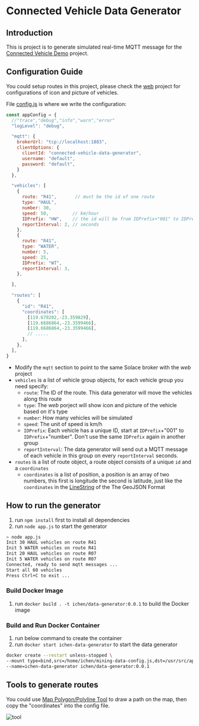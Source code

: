 # Connected Vehicle Data Generator

## Introduction

This is project is to generate simulated real-time MQTT message for the [Connected Vehicle Demo](../../../connected-vehicle-web/) project.

## Configuration Guide

You could setup routes in this project, please check the [web](../../../connected-vehicle-web/) project for configurations of icon and picture of vehicles.

File [config.js](./config.js) is where we write the configuration:

```javascript
const appConfig = {
  //"trace","debug","info","warn","error"
  "logLevel": "debug",

  "mqtt": {
    brokerUrl: "tcp://localhost:1883",
    clientOptions: {
      clientId: "connected-vehicle-data-generator",
      username: "default",
      password: "default",
    }
  },

  "vehicles": [
    {
      route: "R41",       // must be the id of one route
      type: "HAUL",
      number: 30,
      speed: 50,         // km/hour
      IDPrefix: "HW",    // the id will be from IDPrefix+"001" to IDPrefix+"number"
      reportInterval: 2, // seconds
    },
    {
      route: "R41",
      type: "WATER",
      number: 5,
      speed: 25,
      IDPrefix: "WT",
      reportInterval: 3,
    },

  ],

  "routes": [
    {
      "id": "R41",
      "coordinates": [
        [119.670202,-23.359829],
        [119.6686864,-23.3599466],
        [119.6686864,-23.3599466],
        // .....
      ],
    },
  ],
}

```

- Modify the `mqtt` section to point to the same Solace broker with the *web* project
- `vehicles` is a list of vehicle group objects, for each vehicle group you need specify:
  - `route`: The ID of the route. This data generator will move the vehicles along this route
  - `type`: The *web* porject will show icon and picture of the vehicle based on it's type
  - `number`: How many vehicles will be simulated
  - `speed`: The unit of speed is km/h
  - `IDPrefix`: Each vehicle has a unique ID, start at `IDPrefix`+"001" to `IDPrefix`+"number". Don't use the same `IDPrefix` again in another group
  - `reportInterval`: The data generator will send out a MQTT message of each vehicle in this group on every `reportInterval` seconds.
- `routes` is a list of route object, a route object consists of a unique `id` and a `coordinates`
  - `coordinates` is a list of position, a position is an array of two numbers, this first is longitude the second is latitude, just like the `coordinates` in the [LineString](https://www.rfc-editor.org/rfc/rfc7946#section-3.1.4) of the The GeoJSON Format

## How to run the generator

1. run `npm install` first to install all dependencies
1. run `node app.js` to start the generator

```bash
> node app.js
Init 30 HAUL vehicles on route R41
Init 5 WATER vehicles on route R41
Init 20 HAUL vehicles on route R07
Init 5 WATER vehicles on route R07
Connected, ready to send mqtt messages ...
Start all 60 vehicles
Press Ctrl+C to exit ...
```

### Build Docker Image

1. run `docker build . -t ichen/data-generator:0.0.1` to build the Docker image

### Build and Run Docker Container

1. run below command to create the container
1. run `docker start ichen-data-generator` to start the data generator

```bash
docker create --restart unless-stopped \
--mount type=bind,src=/home/ichen/mining-data-config.js,dst=/usr/src/app/config.js \
--name=ichen-data-generator ichen/data-generator:0.0.1
``` 

## Tools to generate routes

You could use [Map Polygon/Polyline Tool](https://www.keene.edu/campus/maps/tool/) to draw a path on the map, then copy the "coordinates" into the config file.

![tool](./polygon-tool.avif)
